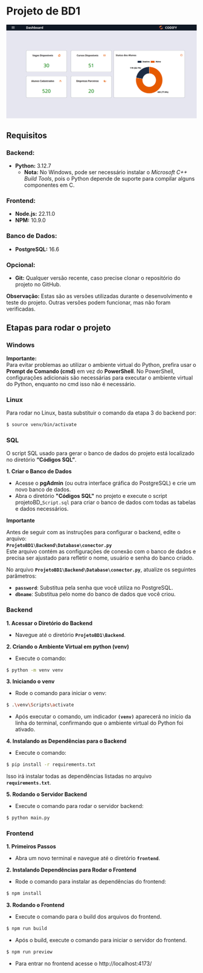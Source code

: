 # **Projeto de BD1**

![Página Inicial](https://github.com/kenjiThiago/ProjetoBD1/blob/main/imagens/paginaInicial.png)

## **Requisitos**

### **Backend:**

* **Python:** 3.12.7  
  * **Nota:** No Windows, pode ser necessário instalar o *Microsoft C++ Build Tools*, pois o Python depende de suporte para compilar alguns componentes em C.

### **Frontend:**

* **Node.js:** 22.11.0  
* **NPM:** 10.9.0

### **Banco de Dados:**

* **PostgreSQL:** 16.6

### **Opcional:**

* **Git:** Qualquer versão recente, caso precise clonar o repositório do projeto no GitHub.

**Observação:** Estas são as versões utilizadas durante o desenvolvimento e teste do projeto. Outras versões podem funcionar, mas não foram verificadas.

## **Etapas para rodar o projeto**

### **Windows**

**Importante:**  
Para evitar problemas ao utilizar o ambiente virtual do Python, prefira usar o **Prompt de Comando (cmd)** em vez do **PowerShell**. No PowerShell, configurações adicionais são necessárias para executar o ambiente virtual do Python, enquanto no cmd isso não é necessário.

### **Linux**

Para rodar no Linux, basta substituir o comando da etapa 3 do backend por:

```sh
$ source venv/bin/activate
```

### **SQL**

O script SQL usado para gerar o banco de dados do projeto está localizado no diretório **“Códigos SQL”**.

**1\. Criar o Banco de Dados**

* Acesse o **pgAdmin** (ou outra interface gráfica do PostgreSQL) e crie um novo banco de dados.  
* Abra o diretório **"Códigos SQL"** no projeto e execute o script projetoBD\_`Script.sql` para criar o banco de dados com todas as tabelas e dados necessários.

**Importante**

Antes de seguir com as instruções para configurar o backend, edite o arquivo:  
**`ProjetoBD1\Backend\Database\conector.py`**  
Este arquivo contém as configurações de conexão com o banco de dados e precisa ser ajustado para refletir o nome, usuário e senha do banco criado.

No arquivo **`ProjetoBD1\Backend\Database\conector.py`**, atualize os seguintes parâmetros:

* **`password`**: Substitua pela senha que você utiliza no PostgreSQL.  
* **`dbname`**: Substitua pelo nome do banco de dados que você criou.

### **Backend**

**1\. Acessar o Diretório do Backend**

* Navegue até o diretório **`ProjetoBD1\Backend`**.

**2\. Criando o Ambiente Virtual em python (venv)**

* Execute o comando:

```sh
$ python -m venv venv
```

**3\. Iniciando o venv**

* Rode o comando para iniciar o venv:

```sh
$ .\venv\Scripts\activate
```
* Após executar o comando, um indicador **`(venv)`** aparecerá no início da linha do terminal, confirmando que o ambiente virtual do Python foi ativado.

**4\. Instalando as Dependências para o Backend**

* Execute o comando:

```sh
$ pip install -r requirements.txt
```
Isso irá instalar todas as dependências listadas no arquivo **`requirements.txt`**.

**5\. Rodando o Servidor Backend**

* Execute o comando para rodar o servidor backend:

```sh
$ python main.py
```

### **Frontend**

**1\. Primeiros Passos**

* Abra um novo terminal e navegue até o diretório **`frontend`**.

**2\. Instalando Dependências para Rodar o Frontend**

* Rode o comando para instalar as dependências do frontend:

```sh
$ npm install
```

**3\. Rodando o Frontend**

* Execute o comando para o build dos arquivos do frontend.

```sh
$ npm run build
```

* Após o build, execute o comando para iniciar o servidor do frontend.

```sh
$ npm run preview
```


* Para entrar no frontend acesse o http://localhost:4173/
